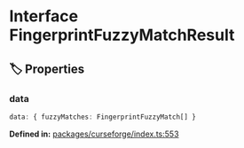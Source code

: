 # Interface FingerprintFuzzyMatchResult

## 🏷️ Properties

### data

```ts
data: { fuzzyMatches: FingerprintFuzzyMatch[] }
```
<p style="font-size: 14px; color: var(--vp-c-text-2)">
<strong>Defined in:</strong> <a href="https://github.com/voxelum/minecraft-launcher-core-node/blob/master/packages/curseforge/index.ts#L553" target="_blank" rel="noreferrer">packages/curseforge/index.ts:553</a>
</p>


